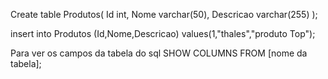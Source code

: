 Create table Produtos(
    Id int,
    Nome varchar(50),
    Descricao varchar(255)
);

insert into Produtos (Id,Nome,Descricao) values(1,"thales","produto Top");

Para ver os campos da tabela do sql
SHOW COLUMNS FROM [nome da tabela];
